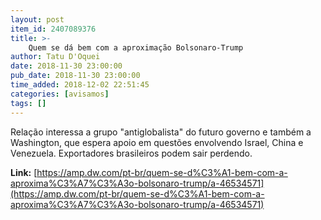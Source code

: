 ```yaml
---
layout: post
item_id: 2407089376
title: >-
    Quem se dá bem com a aproximação Bolsonaro-Trump
author: Tatu D'Oquei
date: 2018-11-30 23:00:00
pub_date: 2018-11-30 23:00:00
time_added: 2018-12-02 22:51:45
categories: [avisamos]
tags: []
---
```


Relação interessa a grupo "antiglobalista" do futuro governo e também a Washington, que espera apoio em questões envolvendo Israel, China e Venezuela. Exportadores brasileiros podem sair perdendo.

**Link:** [https://amp.dw.com/pt-br/quem-se-d%C3%A1-bem-com-a-aproxima%C3%A7%C3%A3o-bolsonaro-trump/a-46534571](https://amp.dw.com/pt-br/quem-se-d%C3%A1-bem-com-a-aproxima%C3%A7%C3%A3o-bolsonaro-trump/a-46534571)

